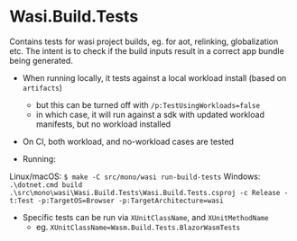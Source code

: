 # Wasi.Build.Tests

Contains tests for wasi project builds, eg. for aot, relinking, globalization
etc. The intent is to check if the build inputs result in a correct app bundle
being generated.

- When running locally, it tests against a local workload install (based on `artifacts`)
  - but this can be turned off with `/p:TestUsingWorkloads=false`
  - in which case, it will run against a sdk with updated workload manifests, but no workload installed

- On CI, both workload, and no-workload cases are tested

- Running:

Linux/macOS: `$ make -C src/mono/wasi run-build-tests`
Windows: `.\dotnet.cmd build .\src\mono\wasi\Wasi.Build.Tests\Wasi.Build.Tests.csproj -c Release -t:Test -p:TargetOS=Browser -p:TargetArchitecture=wasi`

- Specific tests can be run via `XUnitClassName`, and `XUnitMethodName`
  - eg. `XUnitClassName=Wasm.Build.Tests.BlazorWasmTests`
